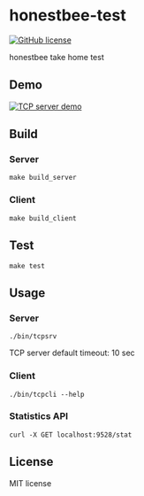 # honestbee-test

[![GitHub license](https://img.shields.io/badge/license-MIT-blue.svg)](https://raw.githubusercontent.com/mrmoneyc/honestbee-test/master/LICENSE)

honestbee take home test

## Demo

[![TCP server demo](https://img.youtube.com/vi/pwg2YZaAmwM/0.jpg)](https://www.youtube.com/watch?v=pwg2YZaAmwM)

## Build

### Server
```
make build_server
```

### Client
```
make build_client
```

## Test
```
make test
```

## Usage

### Server
```
./bin/tcpsrv
```

TCP server default timeout: 10 sec

### Client
```
./bin/tcpcli --help
```

### Statistics API
```
curl -X GET localhost:9528/stat
```

License
---------------

MIT license
